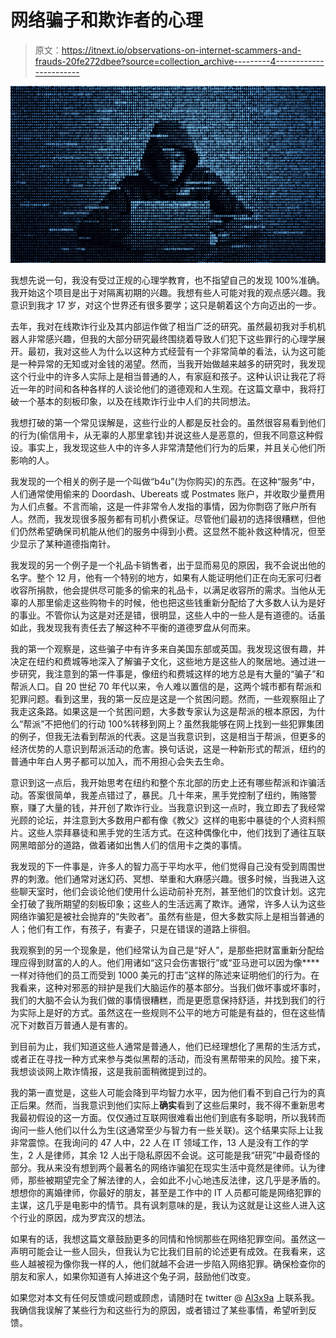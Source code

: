 # 网络骗子和欺诈者的心理

> 原文：<https://itnext.io/observations-on-internet-scammers-and-frauds-20fe272dbee?source=collection_archive---------4----------------------->

![](img/8a8bbb624adcf72ddc169a95c92d3c4c.png)

我想先说一句，我没有受过正规的心理学教育，也不指望自己的发现 100%准确。我开始这个项目是出于对隔离初期的兴趣。我想有些人可能对我的观点感兴趣。我意识到我才 17 岁，对这个世界还有很多要学；这只是朝着这个方向迈出的一步。

去年，我对在线欺诈行业及其内部运作做了相当广泛的研究。虽然最初我对手机机器人非常感兴趣，但我的大部分研究最终围绕着导致人们犯下这些罪行的心理学展开。最初，我对这些人为什么以这种方式经营有一个非常简单的看法，认为这可能是一种异常的无知或对金钱的渴望。然而，当我开始做越来越多的研究时，我发现这个行业中的许多人实际上是相当普通的人，有家庭和孩子。这种认识让我花了将近一年的时间和各种各样的人谈论他们的道德观和人生观。在这篇文章中，我将打破一个基本的刻板印象，以及在线欺诈行业中人们的共同想法。

我想打破的第一个常见误解是，这些行业的人都是反社会的。虽然很容易看到他们的行为(偷信用卡，从无辜的人那里拿钱)并说这些人是恶意的，但我不同意这种假设。事实上，我发现这些人中的许多人非常清楚他们行为的后果，并且关心他们所影响的人。

我发现的一个相关的例子是一个叫做“b4u”(为你购买)的东西。在这种“服务”中，人们通常使用偷来的 Doordash、Ubereats 或 Postmates 账户，并收取少量费用为人们点餐。不言而喻，这是一件非常令人发指的事情，因为你剽窃了账户所有人。然而，我发现很多服务都有司机小费保证。尽管他们最初的选择很糟糕，但他们仍然希望确保司机能从他们的服务中得到小费。这显然不能补救这种情况，但至少显示了某种道德指南针。

我发现的另一个例子是一个礼品卡销售者，出于显而易见的原因，我不会说出他的名字。整个 12 月，他有一个特别的地方，如果有人能证明他们正在向无家可归者收容所捐款，他会提供尽可能多的偷来的礼品卡，以满足收容所的需求。当他从无辜的人那里偷走这些购物卡的时候，他也把这些钱重新分配给了大多数人认为是好的事业。不管你认为这是对还是错，很明显，这些人中的一些人是有道德的。话虽如此，我发现我有责任去了解这种不平衡的道德罗盘从何而来。

我的第一个观察是，这些骗子中有许多来自美国东部或英国。我发现这很有趣，并决定在纽约和费城等地深入了解骗子文化，这些地方是这些人的聚居地。通过进一步研究，我注意到的第一件事是，像纽约和费城这样的地方总是有大量的“骗子”和帮派人口。自 20 世纪 70 年代以来，令人难以置信的是，这两个城市都有帮派和犯罪问题。看到这里，我的第一反应是这是一个贫困问题。然而，一些观察阻止了我走这条路。如果这是一个贫困问题，大多数专家认为这是帮派的根本原因，为什么“帮派”不把他们的行动 100%转移到网上？虽然我能够在网上找到一些犯罪集团的例子，但我无法看到帮派的代表。这是当我意识到，这是相当于帮派，但更多的经济优势的人意识到帮派活动的危害。换句话说，这是一种新形式的帮派，纽约的普通中年白人男子都可以加入，而不用担心会失去生命。

意识到这一点后，我开始思考在纽约和整个东北部的历史上还有哪些帮派和诈骗活动。答案很简单，我差点错过了，暴民。几十年来，黑手党控制了纽约，贿赂警察，赚了大量的钱，并开创了欺诈行业。当我意识到这一点时，我立即去了我经常光顾的论坛，并注意到大多数用户都有像《教父》这样的电影中暴徒的个人资料照片。这些人崇拜暴徒和黑手党的生活方式。在这种偶像化中，他们找到了通往互联网黑暗部分的道路，做着诸如出售人们的信用卡之类的事情。

我发现的下一件事是，许多人的智力高于平均水平，他们觉得自己没有受到周围世界的刺激。他们通常对迷幻药、冥想、举重和大麻感兴趣。很多时候，当我进入这些聊天室时，他们会谈论他们使用什么运动前补充剂，甚至他们的饮食计划。这完全打破了我所期望的刻板印象；这些人的生活远离了欺诈。通常，许多人认为这些网络诈骗犯是被社会抛弃的“失败者”。虽然有些是，但大多数实际上是相当普通的人；他们有工作，有孩子，有妻子，只是在错误的道路上徘徊。

我观察到的另一个现象是，他们经常认为自己是“好人”，是那些把财富重新分配给理应得到财富的人的人。他们用诸如“这只会伤害银行”或“亚马逊可以因为像****一样对待他们的员工而受到 1000 美元的打击”这样的陈述来证明他们的行为。在我看来，这种对邪恶的辩护是我们大脑运作的基本部分。当我们做坏事或坏事时，我们的大脑不会认为我们做的事情很糟糕，而是更愿意保持舒适，并找到我们的行为实际上是好的方式。虽然这在一些规则不公平的地方可能是有益的，但在这些情况下对数百万普通人是有害的。

到目前为止，我们知道这些人通常是普通人，他们已经理想化了黑帮的生活方式，或者正在寻找一种方式来参与类似黑帮的活动，而没有黑帮带来的风险。接下来，我想谈谈网上欺诈情报，这是我前面稍微提到过的。

我的第一直觉是，这些人可能会降到平均智力水平，因为他们看不到自己行为的真正后果。然而，当我意识到他们实际上**确实**看到了这些后果时，我不得不重新思考我最初假设的这一方面。仅仅通过互联网很难看出他们到底有多聪明，所以我转而询问一些人他们以什么为生(这通常至少与智力有一些关联)。这个结果实际上让我非常震惊。在我询问的 47 人中，22 人在 IT 领域工作，13 人是没有工作的学生，2 人是律师，其余 12 人出于隐私原因不会说。这可能是我“研究”中最奇怪的部分。我从来没有想到两个最著名的网络诈骗犯在现实生活中竟然是律师。认为律师，那些被期望完全了解法律的人，会如此不小心地违反法律，这几乎是矛盾的。想想你的离婚律师，你最好的朋友，甚至是工作中的 IT 人员都可能是网络犯罪的主谋，这几乎是电影中的情节。具有讽刺意味的是，我认为这就是让这些人进入这个行业的原因，成为罗宾汉的想法。

如果有的话，我想这篇文章鼓励更多的同情和怜悯那些在网络犯罪空间。虽然这一声明可能会让一些人回头，但我认为它比我们目前的论述更有成效。在我看来，这些人越被视为像你我一样的人，他们就越不会进一步陷入网络犯罪。确保检查你的朋友和家人，如果你知道有人掉进这个兔子洞，鼓励他们改变。

如果您对本文有任何反馈或问题或顾虑，请随时在 twitter @ [Al3x9a](https://medium.com/u/ee2bf2b32512?source=post_page-----20fe272dbee--------------------------------) 上联系我。我确信我误解了某些行为和这些行为的原因，或者错过了某些事情，希望听到反馈。
